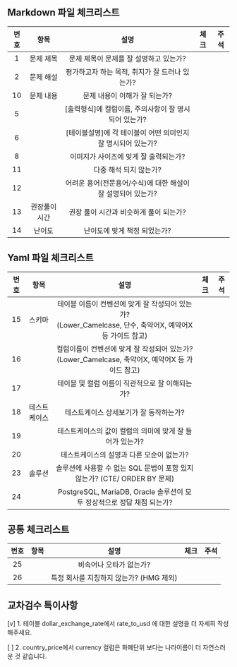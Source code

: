 ## Markdown 파일 체크리스트
| 번호 |     항목     |                              설명                              | 체크 | 주석 |
|:----:|:------------:|:-------------------------------------------------------------:|:----:|:-----:|
|   1  |   문제 제목  | 문제 제목이 문제를 잘 설명하고 있는가?                         |      |      |
|   2  |   문제 해설  | 평가하고자 하는 목적, 취지가 잘 드러나 있는가?                 |      |      |
|  10  |   문제 내용  | 문제 내용이 이해가 잘 되는가?                                  |      |      |
|   5  |              | [출력형식]에 컬럼이름, 주의사항이 잘 명시되어 있는가?            |     |      |
|   6  |              | [테이블설명]에 각 테이블이 어떤 의미인지 잘 명시되어 있는가?     |      |      |
|   8  |              | 이미지가 사이즈에 맞게 잘 출력되는가?                           |      |      |
|  11  |              | 다중 해석 되지 않는가?                                         |      |      |
|  12  |              | 어려운 용어(전문용어/수식)에 대한 해설이 잘 설명되어 있는가?    |      |      |
|  13  | 권장풀이시간 | 권장 풀이 시간과 비슷하게 풀이   되는가?                         |      |      |
|  14  |    난이도    | 난이도에 맞게 책정 되었는가?                                    |      |      |

## Yaml 파일 체크리스트
| 번호 |              항목             |                                                       설명                                                      | 체크 | 주석 |
|:----:|:-----------------------------:|:---------------------------------------------------------------------------------------------------------------:|:----:|:-----:|
|  15  |             스키마            | 테이블 이름이 컨벤션에 맞게   잘 작성되어 있는가?      <br>(Lower_Camelcase, 단수, 축약어X, 예약어X 등 가이드 참고) |      |      |
|  16  |                               | 컬럼이름이   컨벤션에 맞게 잘 작성되어 있는가?     <br> (Lower_Camelcase, 축약어X, 예약어X 등 가이드 참고)        |      |      |
|  17  |                               | 테이블 및 컬럼 이름이 직관적으로 잘 이해되는가?                                                                 |      |      |
|  18  |      테스트케이스              | 테스트케이스 상세보기가 잘 동작하는가?                                                                          |      |      |
|  19  |                               | 테스트케이스의 값이 컬럼의 의미에 맞게 잘 들어가 있는가?                                                         |      |      |
|  20  |                               | 테스트케이스의 설명과 다른 모순이 없는가?                                                                     |      |      |
|  23  |             솔루션            | 솔루션에 사용할 수 없는 SQL 문법이 포함 있지 않는가? (CTE/ ORDER BY 문제)                                       |      |      |
|  24  |                               | PostgreSQL, MariaDB,   Oracle 솔루션이 모두 정상적으로 정답 채점 되는가?                                        |      |      |

## 공통 체크리스트
| 번호 | 항목 |                            설명                            | 체크 | 주석 |
|:----:|:----:|:----------------------------------------------------------:|:----:|:----:|
|  25  |  　  | 비속어나 오타가 없는가?                                    |      |      |
|  26  |      | 특정 회사를 지칭하지 않는가? (HMG 제외)                     |      |      |


## 교차검수 특이사항
[v] 1. 테이블 dollar_exchange_rate에서 rate_to_usd 에 대한 설명을 더 자세히 작성해주세요.

[ ] 2. country_price에서 currency 컬럼은 화폐단위 보다는 나라이름이 더 자연스러운 것 같습니다.